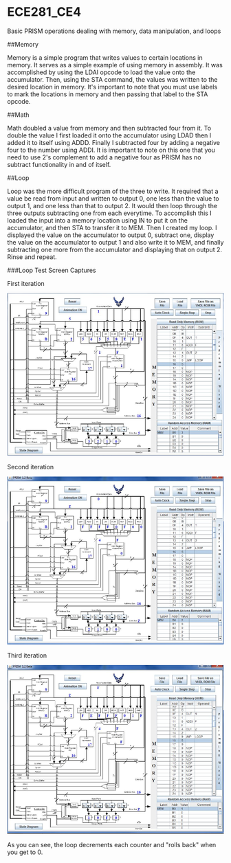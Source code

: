 ECE281_CE4
==========

Basic PRISM operations dealing with memory, data manipulation, and loops


##Memory

Memory is a simple program that writes values to certain locations in memory. It serves as a simple
example of using memory in assembly. It was accomplished by using the LDAI opcode to load the value 
onto the accumulator. Then, using the STA command, the values was written to the desired location in 
memory. It's important to note that you must use labels to mark the locations in memory and then passing
that label to the STA opcode. 

##Math

Math doubled a value from memory and then subtracted four from it. To double the value I first loaded it
onto the accumulator using LDAD then I added it to itself using ADDD. Finally I subtracted four by adding
a negative four to the number using ADDI. It is important to note on this one that you need to use
2's complement to add a negative four as PRISM has no subtract functionality in and of itself. 

##Loop

Loop was the more difficult program of the three to write. It required that a value be read from input and
written to output 0, one less than the value to output 1, and one less than that to output 2. It would then
loop through the three outputs subtracting one from each everytime. To accomplish this I loaded the input
into a memory location using IN to put it on the accumulator, and then STA to transfer it to MEM. Then I 
created my loop. I displayed the value on the accumulator to output 0, subtract one, display the value on 
the accumulator to output 1 and also write it to MEM, and finally subtracting one more from the accumulator
and displaying that on output 2. Rinse and repeat. 

###Loop Test Screen Captures

First iteration

![1](loop_1.JPG "1")

Second iteration

![2](loop_2.JPG "2")

Third iteration

![2](loop_3.JPG "3")

As you can see, the loop decrements each counter and "rolls back" when you get to 0. 
